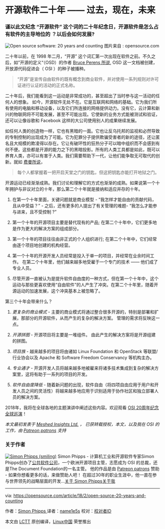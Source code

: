 开源软件二十年 —— 过去，现在，未来
=================================================================

### 谨以此文纪念 “开源软件” 这个词的二十年纪念日，开源软件是怎么占有软件的主导地位的 ？以后会如何发展?

![Open source software: 20 years and counting](https://opensource.com/sites/default/files/styles/image-full-size/public/lead-images/2cents.png?itok=XlT7kFNY "Open source software: 20 years and counting")
图片来自 : opensource.com

二十年以前，在 1998 年二月，“开源” 这个词汇第一次出现在软件之前。不久之后，如”开源的定义“（OSD）的作者 [Bruce Perens 所说][9], OSD 这一文档被创建，开放源代码促进会（ OSI ）的种子被播种。

> “开源”是宣传自由软件的既有概念到商业软件，并对使用一系列规则对许可证进行认证的活动的正式名称。

二十年后，我们能看到这一运动是非常成功的，甚至超出了当时参与这一活动的任何人的想象。 如今，开源软件无处不在。它是互联网和网络的基础。它为我们所有使用的电脑和移动设备，以及它们所连接的网络提供动力。没有它，云计算和新兴的物联网将不可能发展，甚至不可能出现。它使新的业务方式能被测试和验证，还可以让像谷歌和 Facebook 这样的大公司使用别人的成果继续发展。

如任何人类的创造物一样，它也有黑暗的一面。它也让反乌托邦的监视和必然导致的专制控制的出现成为了可能。它为犯罪分子提供欺骗受害者的新的途径，还让匿名且大规模的欺凌得以存在。它让有破环性的狂热分子可以暗中组织而不会感到有何不便。这些都是开源的能力之下的黑暗投影。所有的人类工具都是如此，既可以养育人类，亦可以有害于人类。我们需要帮助下一代，让他们能争取无可取代的创新。就如 [费曼所说][10]，

> 每个人都掌握着一把开启天堂之门的钥匙，但这把钥匙亦能打开地狱之门。

开源运动已经渐渐成熟。我们讨论和理解它的方式也渐渐的成熟。如果说第一个十年拥护与非议对立的十年，那么第二个十年就是接纳和适应并存的十年。

1. 在第一个十年里面，关键问题就是商业模型 - “我怎样才能自由的贡献代码，且从中受益？” - 之后，还有更多的人提出了有关管理的难题- “我怎么才能参与进来，且不受控制 ?”

2. 第一个十年的开源项目主要是替代现有的产品; 在第二个十年中，它们更多地是作为更大的解决方案的组成部分。

3. 第一个十年的项目往往由非正式的个人组织进行; 在第二个十年中，它们经常由逐个项目地创建的机构经营。

4. 第一个十年的开源开发人员经常是投入于单一的项目，并经常在业余时间工作。 在第二个十年里，他们越来越多地受雇于一个专门的技术 —— 他们成了专业人员。

5. 尽管开源一直被认为是提升软件自由度的一种方式，但在第一个十年中，这个运动与那些更喜欢使用“自由软件”的人产生了冲突。在第二个十年里，随着开源运动的加速发展，这个冲突基本上被忽略了。

第三个十年会带来什么？

1. _更复杂的商业模式_ - 主要的商业模式将通过整合很多开源的，特别是部署和扩展，那部分的开源软件，从而产生的复杂的解决方案。 管理的需求将反映这一点。

2. _开源拼图_ - 开源项目将主要是一堆组件。 由此产生的解决方案将是开源组建的拼图。

3. _项目族_ - 越来越多的项目将由诸如 Linux Foundation 和 OpenStack 等联盟/行业协会以及 Apache 和 Software Freedom Conservancy 等机构主办。

4. _专业通才_ - 开源开发人员将越来越多地被雇来将诸多技术集成到复杂的解决方案里，这将有助于一系列的项目的开发。

5. _软件自由度降低_ - 随着新问题的出现，软件自由（将四项自由应用于用户和开发人员之间的灵活性）将越来越多地应用于识别适用于协作社区和独立部署人员的解决方案。

2018年，我将在全球各地的主题演讲中阐述这些内容。欢迎观看 [OSI 20周年纪念全球巡演][11]！

_本文最初发表于 [Meshed Insights Ltd.][2] ， 已获转载授权，本文，以及我在 OSI 的工作，由 [Patreon patrons][3] 支持_

### 关于作者

[![Simon Phipps (smiling)](https://opensource.com/sites/default/files/styles/profile_pictures/public/pictures/picture-2305.jpg?itok=CefW_OYh)][12] Simon Phipps - 计算机工业和开源软件专家Simon Phipps创办了[公共软件公司][4]，一个欧洲开源项目主管，志愿成为 OSI 的总裁，还是The Document Foundation的一名主管。 他的作品是由 [Patreon patrons][5] 赞助 - 如果你想看更多的话，来做赞助人吧！ 在超过30年的职业生涯中，他一直在参与世界领先的战略层面的开发...[关于 Simon Phipps][6][关于我][7]

--------------------------------------------------------------------------------

via: https://opensource.com/article/18/2/open-source-20-years-and-counting

作者：[Simon Phipps  ][a]
译者：[name1e5s](https://github.com/name1e5s)
校对：[校对者ID](https://github.com/校对者ID)

本文由 [LCTT](https://github.com/LCTT/TranslateProject) 原创编译，[Linux中国](https://linux.cn/) 荣誉推出

[a]:https://opensource.com/users/simonphipps
[1]:https://opensource.com/article/18/2/open-source-20-years-and-counting?rate=TZxa8jxR6VBcYukor0FDsTH38HxUrr7Mt8QRcn0sC2I
[2]:https://meshedinsights.com/2017/12/21/20-years-and-counting/
[3]:https://patreon.com/webmink
[4]:https://publicsoftware.eu/
[5]:https://patreon.com/webmink
[6]:https://opensource.com/users/simonphipps
[7]:https://opensource.com/users/simonphipps
[8]:https://opensource.com/user/12532/feed
[9]:https://perens.com/2017/09/26/on-usage-of-the-phrase-open-source/
[10]:https://www.brainpickings.org/2013/07/19/richard-feynman-science-morality-poem/
[11]:https://opensource.org/node/905
[12]:https://opensource.com/users/simonphipps
[13]:https://opensource.com/users/simonphipps
[14]:https://opensource.com/users/simonphipps